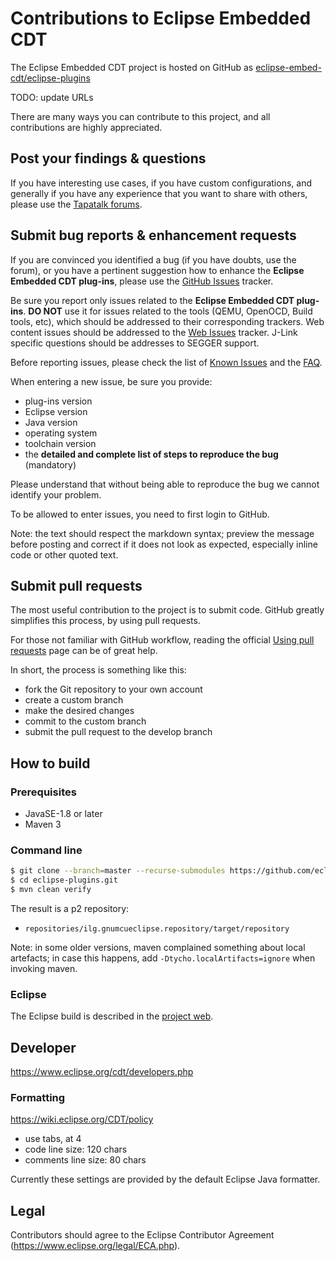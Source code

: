 # Contributions to Eclipse Embedded CDT

The Eclipse Embedded CDT project is hosted on GitHub as 
[eclipse-embed-cdt/eclipse-plugins](https://github.com/eclipse-embed-cdt/eclipse-plugins)

TODO: update URLs

There are many ways you can contribute to this project, and all
contributions are highly appreciated.

## Post your findings & questions

If you have interesting use cases, if you have custom configurations,
and generally if you have any experience that you want to share with
others, please use the
[Tapatalk forums](https://www.tapatalk.com/groups/xpack/).

## Submit bug reports & enhancement requests

If you are convinced you identified a bug (if you have doubts,
use the forum), or you have a pertinent suggestion how to enhance
the **Eclipse Embedded CDT plug-ins**, please use the
[GitHub Issues](https://github.com/eclipse-embed-cdt/eclipse-plugins/issues)
tracker.

Be sure you report only issues related to the **Eclipse Embedded CDT plug-ins**.
**DO NOT** use it for issues related to the tools (QEMU, OpenOCD, Build
tools, etc), which should be addressed to their corresponding trackers.
Web content issues should be addressed to the
[Web Issues](https://github.com/gnu-mcu-eclipse/gnu-mcu-eclipse.github.io/issues/)
tracker. J-Link specific questions should be addresses to SEGGER support.

Before reporting issues, please check the list of
[Known Issues](http://gnu-mcu-eclipse.github.io/support/known-issues/)
and the [FAQ](http://gnu-mcu-eclipse.github.io/support/faq/).

When entering a new issue, be sure you provide:

* plug-ins version
* Eclipse version
* Java version
* operating system
* toolchain version
* the **detailed and complete list of steps to reproduce the bug** (mandatory)

Please understand that without being able to reproduce the bug we cannot
identify your problem.

To be allowed to enter issues, you need to first login to GitHub.

Note: the text should respect the markdown syntax; preview the message
before posting and correct if it does not look as  expected, especially
inline code or other quoted text.

## Submit pull requests

The most useful contribution to the project is to submit code.
GitHub greatly simplifies this process, by using pull requests.

For those not familiar with GitHub workflow, reading the official
[Using pull requests](https://help.github.com/articles/using-pull-requests/)
page can be of great help.

In short, the process is something like this:

* fork the Git repository to your own account
* create a custom branch
* make the desired changes
* commit to the custom branch
* submit the pull request to the develop branch

## How to build

### Prerequisites

* JavaSE-1.8 or later
* Maven 3

### Command line

```bash
$ git clone --branch=master --recurse-submodules https://github.com/eclipse-embed-cdt/eclipse-plugins.git eclipse-plugins.git
$ cd eclipse-plugins.git
$ mvn clean verify
```

The result is a p2 repository:

* `repositories/ilg.gnumcueclipse.repository/target/repository`

Note: in some older versions, maven complained something about local
artefacts; in case this happens, add `-Dtycho.localArtifacts=ignore` when
invoking maven.

### Eclipse

The Eclipse build is described in the
[project web](http://gnu-mcu-eclipse.github.io/developer/build-procedure/).

## Developer

https://www.eclipse.org/cdt/developers.php

### Formatting

https://wiki.eclipse.org/CDT/policy

* use tabs, at 4
* code line size: 120 chars
* comments line size: 80 chars

Currently these settings are provided by the default Eclipse Java formatter.

## Legal

Contributors should agree to the Eclipse Contributor Agreement
(https://www.eclipse.org/legal/ECA.php).

